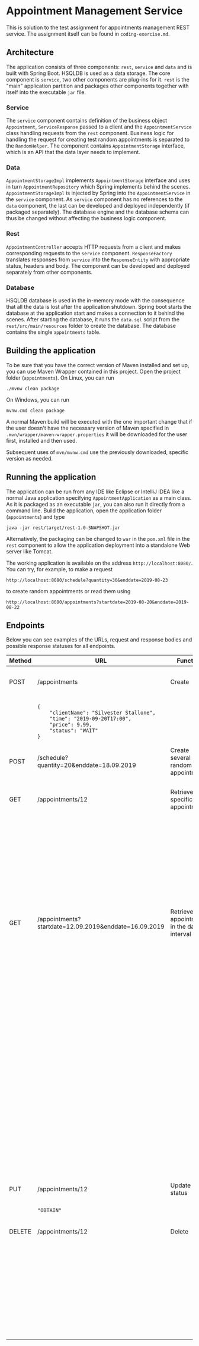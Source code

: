 # Appointment Management Service

This is solution to the test assignment for appointments management REST service. The assignment itself can be found in `coding-exercise.md`.

## Architecture

The application consists of three components: `rest`, `service` and `data` and is built with Spring Boot. HSQLDB is used as a data storage. The core component is `service`, two other components are plug-ins for it. `rest` is the "main" application partition and packages other components together with itself into the executable `jar` file.

### Service

The `service` component contains definition of the business object `Appointment`, `ServiceResponse` passed to a client and the `AppointmentService` class handling requests from the `rest` component. Business logic for handling the request for creating test random appointments is separated to the `RandomHelper`. The component contains `AppointmentStorage` interface, which is an API that the data layer needs to implement.

### Data

`AppointmentStorageImpl` implements `AppointmentStorage` interface and uses in turn `AppointmentRepository` which Spring implements behind the scenes. `AppointmentStorageImpl` is injected by Spring into the `AppointmentService` in the `service` component. As `service` component has no references to the `data` component, the last can be developed and deployed independently (if packaged separately). The database engine and the database schema can thus be changed without affecting the business logic component.

### Rest

`AppointmentController` accepts HTTP requests from a client and makes corresponding requests to the `service` component. `ResponseFactory` translates responses from `service` into the `ResponseEntity` with appropriate status, headers and body. The component can be developed and deployed separately from other components.

### Database

HSQLDB database is used in the in-memory mode with the consequence that all the data is lost after the application shutdown. Spring boot starts the database at the application start and makes a connection to it behind the scenes. After starting the database, it runs the `data.sql` script from the `rest/src/main/resources` folder to create the database. The database contains the single `appointments` table.

## Building the application

To be sure that you have the correct version of Maven installed and set up, you can use Maven Wrapper contained in this project. Open the project folder (`appointments`). On Linux, you can run

```
./mvnw clean package
```

On Windows, you can run

```
mvnw.cmd clean package
```

A normal Maven build will be executed with the one important change that if the user doesn't have the necessary version of Maven specified in `.mvn/wrapper/maven-wrapper.properties` it will be downloaded for the user first, installed and then used.

Subsequent uses of `mvn/mvnw.cmd` use the previously downloaded, specific version as needed.

## Running the application

The application can be run from any IDE like Eclipse or IntelliJ IDEA like a normal Java application specifying `AppointmentApplication` as a main class. As it is packaged as an executable `jar`, you can also run it directly from a command line. Build the application, open the application folder (`appointments`) and type

```
java -jar rest/target/rest-1.0-SNAPSHOT.jar
```

Alternatively, the packaging can be changed to `war` in the `pom.xml` file in the `rest` component to allow the application deployment into a standalone Web server like Tomcat.

The working application is available on the address `http://localhost:8080/`. You can try, for example, to make a request

```
http://localhost:8080/schedule?quantity=30&enddate=2019-08-23
```

to create random appointments or read them using

```
http://localhost:8080/appointments?startdate=2019-08-20&enddate=2019-08-22
```

## Endpoints

Below you can see examples of the URLs, request and response bodies and possible response statuses for all endpoints.

<table>
<thead>
    <tr>
        <th> Method </th>
        <th> URL </th>
        <th> Function </th>
        <th> Response </th>
    </tr>
</thead>
<tbody>
    <tr>
        <td> POST </td>
        <td> /appointments </td>
        <td> Create </td>
        <td> 201 (Created), 'Location' header </td>
    </tr>
    <tr>
        <td> </td>
        <td>
            <pre><code>{
    "clientName": "Silvester Stallone",
    "time": "2019-09-20T17:00",
    "price": 9.99,
    "status": "WAIT"
}</code></pre>
        </td>
        <td></td>
        <td> 14 </td>
    </tr>
    <tr>
        <td> POST </td>
        <td> /schedule?quantity=20&enddate=18.09.2019 </td>
        <td> Create several random appointments </td>
        <td> 201 (Created), 400 (Bad Request) </td>
    </tr>
    <tr>
        <td></td>
        <td></td>
        <td></td>
        <td> 18 </td>
    </tr>
    <tr>
        <td> GET </td>
        <td> /appointments/12 </td>
        <td> Retrieve a specific appointment </td>
        <td> 200 (OK), 404 (Not Found) </td>
    </tr>
    <tr>
        <td></td>
        <td></td>
        <td></td>
        <td>
            <pre><code>{
    "id": 12,
    "clientName": "Kevin Ericson",
    "time": "2019-09-15T15:00:00",
    "price": 110.0,
    "status": "PASS"
}</code></pre>
        </td>
    </tr>
    <tr>
        <td> GET </td>
        <td> /appointments?startdate=12.09.2019&enddate=16.09.2019 </td>
        <td> Retrieve all appointments in the date interval </td>
        <td> 200 (OK), 400 (Bad Request) </td>
    </tr>
    <tr>
        <td></td>
        <td></td>
        <td></td>
        <td>
            <pre><code>[
    {
        "id": 26,
        "clientName": "Silvester Stallone",
        "time": "2019-09-20T17:00:00",
        "price": 9.99,
        "status": "WAIT"
    },
    {
        "id": 1,
        "clientName": "Kevin Ericson",
        "time": "2019-09-09T12:00:00",
        "price": 10.0,
        "status": "PASS"
    }
]</code></pre>
        </td>
    </tr>
    <tr>
        <td> PUT </td>
        <td> /appointments/12 </td>
        <td> Update status </td>
        <td> 200 (OK), 404 (Not Found) </td>
    </tr>
    <tr>
        <td></td>
        <td><pre><code>"OBTAIN"</code></pre></td>
        <td></td>
        <td></td>
    </tr>
    <tr>
        <td> DELETE </td>
        <td> /appointments/12 </td>
        <td> Delete </td>
        <td> 200 (OK), 404 (Not Found) </td>
    </tr>
    <tr>
        <td></td>
        <td></td>
        <td></td>
        <td>
            <pre><code>{
    "id": 12,
    "clientName": "Danny DeVito",
    "time": "2019-09-16T14:00:00",
    "price": 180.0,
    "status": "PASS"
}</code></pre>
        </td>
    </tr>
</tbody>
</table>
